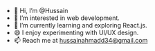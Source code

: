 - 👋 Hi, I’m @Hussain
- 👀 I’m interested in web development.
- 🌱 I’m currently learning and exploring React.js.
- 😄 I enjoy experimenting with UI/UX design.
- 📫 Reach me at hussainahmadd34@gmail.com
